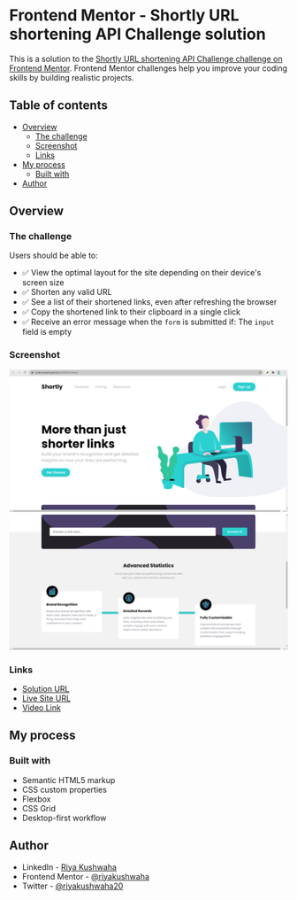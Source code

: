 # Frontend Mentor - Shortly URL shortening API Challenge solution

This is a solution to the [Shortly URL shortening API Challenge challenge on Frontend Mentor](https://www.frontendmentor.io/challenges/url-shortening-api-landing-page-2ce3ob-G). Frontend Mentor challenges help you improve your coding skills by building realistic projects. 

## Table of contents

- [Overview](#overview)
  - [The challenge](#the-challenge)
  - [Screenshot](#screenshot)
  - [Links](#links)
- [My process](#my-process)
  - [Built with](#built-with)
- [Author](#author)


## Overview

### The challenge

Users should be able to:

- ✅ View the optimal layout for the site depending on their device's screen size
- ✅  Shorten any valid URL
- ✅  See a list of their shortened links, even after refreshing the browser
- ✅  Copy the shortened link to their clipboard in a single click
- ✅  Receive an error message when the `form` is submitted if: The `input` field is empty

### Screenshot

<img src="images/URLShortener1.png" >
<img src="images/URLShortener2.png">


### Links

- [Solution URL](https://www.frontendmentor.io/solutions/desktop-first-using-vanilla-js-LDaARs0zE)
- [Live Site URL](https://riyakushwaha.github.io/URLShortener/)
- [Video Link](https://lnkd.in/ghTjUGk)

## My process

### Built with

- Semantic HTML5 markup
- CSS custom properties
- Flexbox
- CSS Grid
- Desktop-first workflow

## Author

- LinkedIn - [Riya Kushwaha](https://www.linkedin.com/in/riyakushwaha)
- Frontend Mentor - [@riyakushwaha](https://www.frontendmentor.io/profile/riyakushwaha)
- Twitter - [@riyakushwaha20](https://www.twitter.com/riyakushwaha20)
